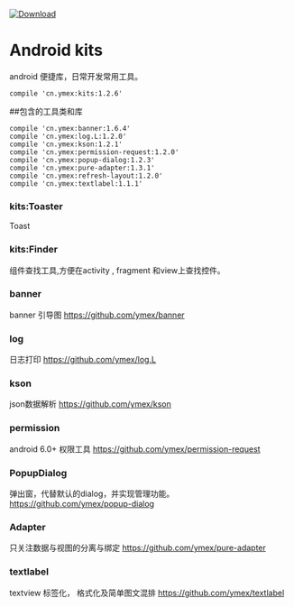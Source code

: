 [ ![Download](https://api.bintray.com/packages/ymex/maven/kits/images/download.svg) ](https://bintray.com/ymex/maven/kits/_latestVersion)

# Android kits

android 便捷库，日常开发常用工具。

```
compile 'cn.ymex:kits:1.2.6'
```

##包含的工具类和库
```
compile 'cn.ymex:banner:1.6.4'
compile 'cn.ymex:log.L:1.2.0'
compile 'cn.ymex:kson:1.2.1'
compile 'cn.ymex:permission-request:1.2.0'
compile 'cn.ymex:popup-dialog:1.2.3'
compile 'cn.ymex:pure-adapter:1.3.1'
compile 'cn.ymex:refresh-layout:1.2.0'
compile 'cn.ymex:textlabel:1.1.1'
```

### kits:Toaster
Toast

### kits:Finder
组件查找工具,方便在activity , fragment 和view上查找控件。

### banner
banner 引导图
https://github.com/ymex/banner

### log 
日志打印
https://github.com/ymex/log.L


### kson
json数据解析
https://github.com/ymex/kson

### permission
android 6.0+ 权限工具
https://github.com/ymex/permission-request

### PopupDialog
弹出窗，代替默认的dialog，并实现管理功能。
https://github.com/ymex/popup-dialog

### Adapter
只关注数据与视图的分离与绑定
https://github.com/ymex/pure-adapter


### textlabel
textview 标签化， 格式化及简单图文混排
https://github.com/ymex/textlabel
